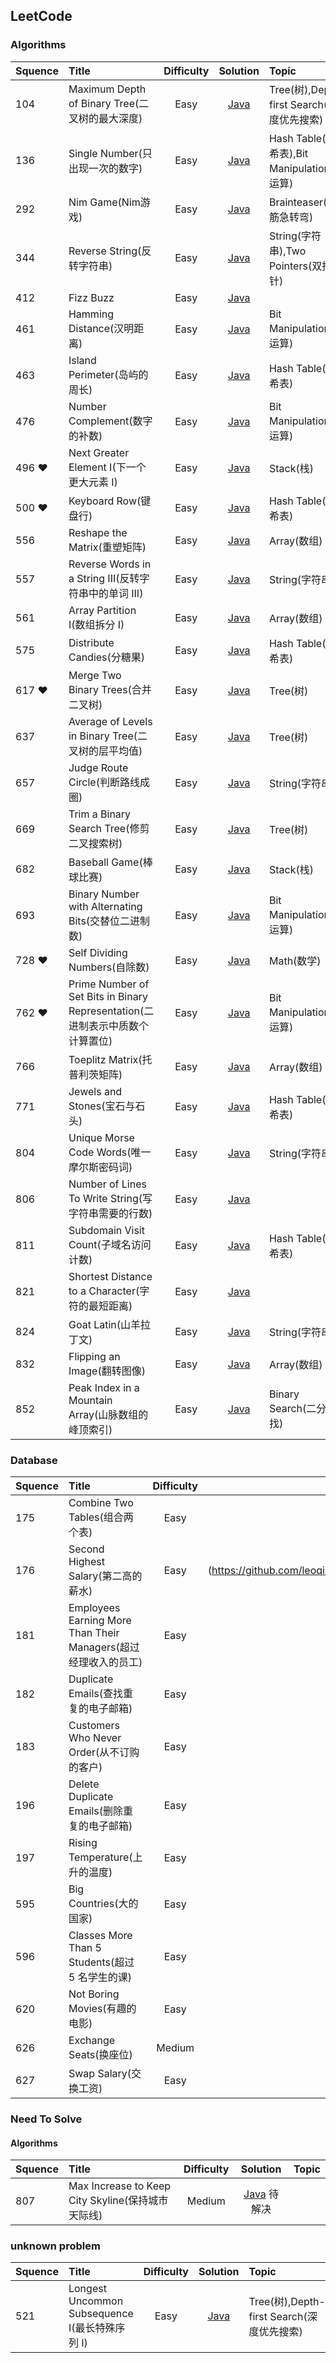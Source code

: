 ## LeetCode

### Algorithms

| Squence | Title                                                                         | Difficulty |                                                                    Solution                                                                    | Topic                                       |
| :------ | :---------------------------------------------------------------------------- | :--------: | :--------------------------------------------------------------------------------------------------------------------------------------------: | :------------------------------------------ |
| 104     | Maximum Depth of Binary Tree(二叉树的最大深度)                                |    Easy    |               [Java](https://github.com/leoqin0816/leetcode/blob/master/Algorithms/Java/Tree/104.MaximumDepthOfBinaryTree.java)                | Tree(树),Depth-first Search(深度优先搜索)   |
| 136     | Single Number(只出现一次的数字)                                               |    Easy    |                [Java](https://github.com/leoqin0816/leetcode/blob/master/Algorithms/Java/BitManipulation/136.SingleNumber.java)                | Hash Table(哈希表),Bit Manipulation(位运算) |
| 292     | Nim Game(Nim游戏)                                               |    Easy    |                [Java](https://github.com/leoqin0816/leetcode/blob/master/Algorithms/Java/Brainteaser/292.NimGame.java)                | Brainteaser(脑筋急转弯) |
| 344     | Reverse String(反转字符串)                                                    |    Easy    |                    [Java](https://github.com/leoqin0816/leetcode/blob/master/Algorithms/Java/String/344.ReverseString.java)                    | String(字符串),Two Pointers(双指针)         |
| 412     | Fizz Buzz                                                                     |    Easy    |                      [Java](https://github.com/leoqin0816/leetcode/blob/master/Algorithms/Java/Others/412.FizzBuzz.java)                       |
| 461     | Hamming Distance(汉明距离)                                                    |    Easy    |              [Java](https://github.com/leoqin0816/leetcode/blob/master/Algorithms/Java/BitManipulation/461.HammingDistance.java)               | Bit Manipulation(位运算)                    |
| 463     | Island Perimeter(岛屿的周长)                                                  |    Easy    |                 [Java](https://github.com/leoqin0816/leetcode/blob/master/Algorithms/Java/HashTable/463.IslandPerimeter.java)                  | Hash Table(哈希表)                          |
| 476     | Number Complement(数字的补数)                                                 |    Easy    |              [Java](https://github.com/leoqin0816/leetcode/blob/master/Algorithms/Java/BitManipulation/476.NumberComplement.java)              | Bit Manipulation(位运算)                    |
| 496 ❤   | Next Greater Element I(下一个更大元素 I)                                      |    Easy    |                 [Java](https://github.com/leoqin0816/leetcode/blob/master/Algorithms/Java/Stack/496.NextGreaterElementI.java)                  | Stack(栈)                                   |
| 500 ❤   | Keyboard Row(键盘行)                                                          |    Easy    |                   [Java](https://github.com/leoqin0816/leetcode/blob/master/Algorithms/Java/HashTable/500.KeyboardRow.java)                    | Hash Table(哈希表)                          |
| 556     | Reshape the Matrix(重塑矩阵)                                                  |    Easy    |                   [Java](https://github.com/leoqin0816/leetcode/blob/master/Algorithms/Java/Array/566.ReshapeTheMatrix.java)                   | Array(数组)                                 |
| 557     | Reverse Words in a String III(反转字符串中的单词 III)                         |    Easy    |              [Java](https://github.com/leoqin0816/leetcode/blob/master/Algorithms/Java/String/557.ReverseWordsInAStringIII.java)               | String(字符串)                              |
| 561     | Array Partition I(数组拆分 I)                                                 |    Easy    |                   [Java](https://github.com/leoqin0816/leetcode/blob/master/Algorithms/Java/Array/561.ArrayPartitionI.java)                    | Array(数组)                                 |
| 575     | Distribute Candies(分糖果)                                                    |    Easy    |                [Java](https://github.com/leoqin0816/leetcode/blob/master/Algorithms/Java/HashTable/575.DistributeCandies.java)                 | Hash Table(哈希表)                          |
| 617 ❤   | Merge Two Binary Trees(合并二叉树)                                            |    Easy    |                  [Java](https://github.com/leoqin0816/leetcode/blob/master/Algorithms/Java/Tree/617.MergeTwoBinaryTrees.java)                  | Tree(树)                                    |
| 637     | Average of Levels in Binary Tree(二叉树的层平均值)                            |    Easy    |              [Java](https://github.com/leoqin0816/leetcode/blob/master/Algorithms/Java/Tree/637.AverageOfLevelsInBinaryTree.java)              | Tree(树)                                    |
| 657     | Judge Route Circle(判断路线成圈)                                              |    Easy    |                  [Java](https://github.com/leoqin0816/leetcode/blob/master/Algorithms/Java/String/657.JudgeRouteCircle.java)                   | String(字符串)                              |
| 669     | Trim a Binary Search Tree(修剪二叉搜索树)                                     |    Easy    |                 [Java](https://github.com/leoqin0816/leetcode/blob/master/Algorithms/Java/Tree/669.TrimABinarySearchTree.java)                 | Tree(树)                                    |
| 682     | Baseball Game(棒球比赛)                                                       |    Easy    |                     [Java](https://github.com/leoqin0816/leetcode/blob/master/Algorithms/Java/Stack/682.BaseballGame.java)                     | Stack(栈)                                   |
| 693     | Binary Number with Alternating Bits(交替位二进制数)                           |    Easy    |      [Java](https://github.com/leoqin0816/leetcode/blob/master/Algorithms/Java/BitManipulation/693.BinaryNumberWithAlternatingBits.java)       | Bit Manipulation(位运算)                    |
| 728 ❤   | Self Dividing Numbers(自除数)                                                 |    Easy    |                  [Java](https://github.com/leoqin0816/leetcode/blob/master/Algorithms/Java/Math/728.SelfDividingNumbers.java)                  | Math(数学)                                  |
| 762 ❤   | Prime Number of Set Bits in Binary Representation(二进制表示中质数个计算置位) |    Easy    | [Java](https://github.com/leoqin0816/leetcode/blob/master/Algorithms/Java/BitManipulation/762.PrimeNumberOfSetBitsInBinaryRepresentation.java) | Bit Manipulation(位运算)                    |
| 766     | Toeplitz Matrix(托普利茨矩阵)                                                 |    Easy    |                    [Java](https://github.com/leoqin0816/leetcode/blob/master/Algorithms/Java/Array/766.ToeplitzMatrix.java)                    | Array(数组)                                 |
| 771     | Jewels and Stones(宝石与石头)                                                 |    Easy    |                 [Java](https://github.com/leoqin0816/leetcode/blob/master/Algorithms/Java/HashTable/771.JewelsAndStones.java)                  | Hash Table(哈希表)                          |
| 804     | Unique Morse Code Words(唯一摩尔斯密码词)                                     |    Easy    |                [Java](https://github.com/leoqin0816/leetcode/blob/master/Algorithms/Java/String/804.UniqueMorseCodeWords.java)                 | String(字符串)                              |
| 806     | Number of Lines To Write String(写字符串需要的行数)                           |    Easy    |             [Java](https://github.com/leoqin0816/leetcode/blob/master/Algorithms/Java/Others/806.NumberOfLinesToWriteString.java)              |
| 811     | Subdomain Visit Count(子域名访问计数)                                         |    Easy    |               [Java](https://github.com/leoqin0816/leetcode/blob/master/Algorithms/Java/HashTable/811.SubdomainVisitCount.java)                | Hash Table(哈希表)                          |
| 821     | Shortest Distance to a Character(字符的最短距离)                              |    Easy    |            [Java](https://github.com/leoqin0816/leetcode/blob/master/Algorithms/Java/Others/821.ShortestDistanceToACharacter.java)             |
| 824     | Goat Latin(山羊拉丁文)                              |    Easy    |            [Java](https://github.com/leoqin0816/leetcode/blob/master/Algorithms/Java/String/824.GoatLatin.java)             | String(字符串)
| 832     | Flipping an Image(翻转图像)                                                   |    Easy    |                   [Java](https://github.com/leoqin0816/leetcode/blob/master/Algorithms/Java/Array/832.FlippingAnImage.java)                    | Array(数组)                                 |
| 852     | Peak Index in a Mountain Array(山脉数组的峰顶索引)                            |    Easy    |           [Java](https://github.com/leoqin0816/leetcode/blob/master/Algorithms/Java/BinarySearch/852.PeakIndexInAMountainArray.java)           | Binary Search(二分查找)                     |

### Database

| Squence | Title                                                          | Difficulty |                                                         Solution                                                         |
| :------ | :------------------------------------------------------------- | :--------: | :----------------------------------------------------------------------------------------------------------------------: |
| 175     | Combine Two Tables(组合两个表)                                 |    Easy    |           [MySQL](https://github.com/leoqin0816/leetcode/blob/master/Database/MySQL/175.CombineTwoTables.sql)            |
| 176     | Second Highest Salary(第二高的薪水)                            |    Easy    |           [MySQL](https://github.com/leoqin0816/leetcode/blob/master/Database/MySQL/Second Highest Salary.sql)           |
| 181     | Employees Earning More Than Their Managers(超过经理收入的员工) |    Easy    | [MySQL](https://github.com/leoqin0816/leetcode/blob/master/Database/MySQL/181.EmployeesEarningMoreThanTheirManagers.sql) |
| 182     | Duplicate Emails(查找重复的电子邮箱)                           |    Easy    |            [MySQL](https://github.com/leoqin0816/leetcode/blob/master/Database/MySQL/182.DuplicateEmails.sql)            |
| 183     | Customers Who Never Order(从不订购的客户)                      |    Easy    |        [MySQL](https://github.com/leoqin0816/leetcode/blob/master/Database/MySQL/183.CustomersWhoNeverOrder.sql)         |
| 196     | Delete Duplicate Emails(删除重复的电子邮箱)                    |    Easy    |         [MySQL](https://github.com/leoqin0816/leetcode/blob/master/Database/MySQL/196.DeleteDuplicateEmails.sql)         |
| 197     | Rising Temperature(上升的温度)                                 |    Easy    |           [MySQL](https://github.com/leoqin0816/leetcode/blob/master/Database/MySQL/197.RisingTemperature.sql)           |
| 595     | Big Countries(大的国家)                                        |    Easy    |             [MySQL](https://github.com/leoqin0816/leetcode/blob/master/Database/MySQL/595.BigCountries.sql)              |
| 596     | Classes More Than 5 Students(超过 5 名学生的课)                |    Easy    |       [MySQL](https://github.com/leoqin0816/leetcode/blob/master/Database/MySQL/596.ClassesMoreThan5Students.sql)        |
| 620     | Not Boring Movies(有趣的电影)                                  |    Easy    |            [MySQL](https://github.com/leoqin0816/leetcode/blob/master/Database/MySQL/620.NotBoringMovies.sql)            |
| 626     | Exchange Seats(换座位)                                         |   Medium   |             [MySQL](https://github.com/leoqin0816/leetcode/blob/master/Database/MySQL/626.ExchangeSeats.sql)             |
| 627     | Swap Salary(交换工资)                                          |    Easy    |              [MySQL](https://github.com/leoqin0816/leetcode/blob/master/Database/MySQL/627.SwapSalary.sql)               |

### Need To Solve

#### Algorithms

| Squence | Title                                             | Difficulty |                                                        Solution                                                         | Topic |
| :------ | :------------------------------------------------ | :--------: | :---------------------------------------------------------------------------------------------------------------------: | :---- |
| 807     | Max Increase to Keep City Skyline(保持城市天际线) |   Medium   | [Java](https://github.com/leoqin0816/leetcode/blob/master/Algorithms/Java/807.MaxIncreaseToKeepCitySkyline.java) 待解决 |


### unknown problem

| Squence | Title                                                                         | Difficulty |                                                                    Solution                                                                    | Topic                                       |
| :------ | :---------------------------------------------------------------------------- | :--------: | :--------------------------------------------------------------------------------------------------------------------------------------------: | :------------------------------------------ |
| 521     | Longest Uncommon Subsequence I(最长特殊序列 Ⅰ)                                |    Easy    |               [Java](https://github.com/leoqin0816/leetcode/blob/master/Algorithms/Java/Tree/104.MaximumDepthOfBinaryTree.java)                | Tree(树),Depth-first Search(深度优先搜索)   |
